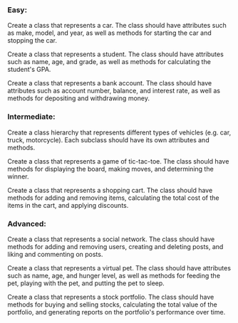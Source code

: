 ### Easy:

Create a class that represents a car. The class should have attributes such as make, model, and year, as well as methods for starting the car and stopping the car.

Create a class that represents a student. The class should have attributes such as name, age, and grade, as well as methods for calculating the student's GPA.

Create a class that represents a bank account. The class should have attributes such as account number, balance, and interest rate, as well as methods for depositing and withdrawing money.

### Intermediate:

Create a class hierarchy that represents different types of vehicles (e.g. car, truck, motorcycle). Each subclass should have its own attributes and methods.

Create a class that represents a game of tic-tac-toe. The class should have methods for displaying the board, making moves, and determining the winner.

Create a class that represents a shopping cart. The class should have methods for adding and removing items, calculating the total cost of the items in the cart, and applying discounts.

### Advanced:

Create a class that represents a social network. The class should have methods for adding and removing users, creating and deleting posts, and liking and commenting on posts.

Create a class that represents a virtual pet. The class should have attributes such as name, age, and hunger level, as well as methods for feeding the pet, playing with the pet, and putting the pet to sleep.

Create a class that represents a stock portfolio. The class should have methods for buying and selling stocks, calculating the total value of the portfolio, and generating reports on the portfolio's performance over time.
